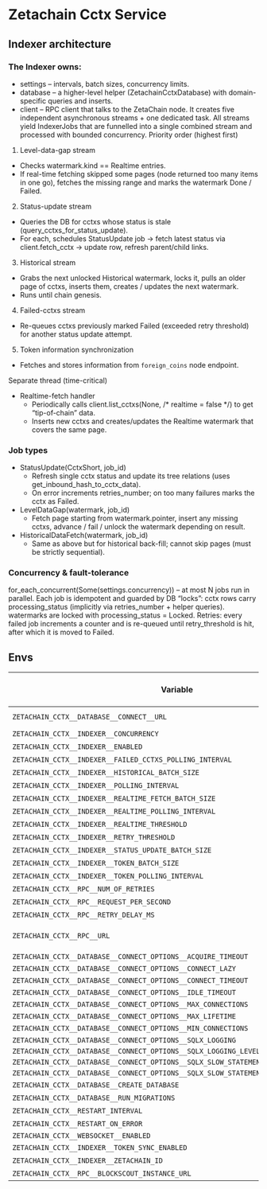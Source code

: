 Zetachain Cctx Service
===

## Indexer architecture
### The Indexer owns:
* settings – intervals, batch sizes, concurrency limits.
* database – a higher-level helper (ZetachainCctxDatabase) with domain-specific queries and inserts.
* client – RPC client that talks to the ZetaChain node.
It creates five independent asynchronous streams + one dedicated task.
All streams yield IndexerJobs that are funnelled into a single combined stream and processed with bounded concurrency.
Priority order (highest first)
1. Level-data-gap stream
* Checks watermark.kind == Realtime entries.
* If real-time fetching skipped some pages (node returned too many items in one go), fetches the missing range and marks the watermark Done / Failed.
2. Status-update stream
* Queries the DB for cctxs whose status is stale (query_cctxs_for_status_update).
* For each, schedules StatusUpdate job → fetch latest status via client.fetch_cctx → update row, refresh parent/child links.
3. Historical stream
* Grabs the next unlocked Historical watermark, locks it, pulls an older page of cctxs, inserts them, creates / updates the next watermark.
* Runs until chain genesis.
4. Failed-cctxs stream
* Re-queues cctxs previously marked Failed (exceeded retry threshold) for another status update attempt.
5. Token information synchronization
* Fetches and stores information from `foreign_coins` node endpoint.

Separate thread (time-critical)

*  Realtime-fetch handler
    * Periodically calls client.list_cctxs(None, /* realtime = false */) to get “tip-of-chain” data.
    * Inserts new cctxs and creates/updates the Realtime watermark that covers the same page.

### Job types

* StatusUpdate(CctxShort, job_id)
    * Refresh single cctx status and update its tree relations (uses get_inbound_hash_to_cctx_data).
    * On error increments retries_number; on too many failures marks the cctx as Failed.
* LevelDataGap(watermark, job_id)
    * Fetch page starting from watermark.pointer, insert any missing cctxs, advance / fail / unlock the watermark depending on result.
* HistoricalDataFetch(watermark, job_id)
    * Same as above but for historical back-fill; cannot skip pages (must be strictly sequential).

### Concurrency & fault-tolerance
for_each_concurrent(Some(settings.concurrency)) – at most N jobs run in parallel.
Each job is idempotent and guarded by DB “locks”:
cctx rows carry processing_status (implicitly via retries_number + helper queries).
watermarks are locked with processing_status = Locked.
Retries: every failed job increments a counter and is re-queued until retry_threshold is hit, after which it is moved to Failed.
## Envs

[anchor]: <> (anchors.envs.start)

| Variable | Req&#x200B;uir&#x200B;ed | Description | Default value |
| --- | --- | --- | --- |
| `ZETACHAIN_CCTX__DATABASE__CONNECT__URL` | true | e.g. `postgres://postgres:postgres@database:5433/blockscout` | |
| `ZETACHAIN_CCTX__INDEXER__CONCURRENCY` | true | e.g. `10` | |
| `ZETACHAIN_CCTX__INDEXER__ENABLED` | true | e.g. `false` | |
| `ZETACHAIN_CCTX__INDEXER__FAILED_CCTXS_POLLING_INTERVAL` | true | e.g. `10000` | |
| `ZETACHAIN_CCTX__INDEXER__HISTORICAL_BATCH_SIZE` | true | e.g. `1` | |
| `ZETACHAIN_CCTX__INDEXER__POLLING_INTERVAL` | true | e.g. `2000` | |
| `ZETACHAIN_CCTX__INDEXER__REALTIME_FETCH_BATCH_SIZE` | true | e.g. `10` | |
| `ZETACHAIN_CCTX__INDEXER__REALTIME_POLLING_INTERVAL` | true | e.g. `10000` | |
| `ZETACHAIN_CCTX__INDEXER__REALTIME_THRESHOLD` | true | e.g. `10000` | |
| `ZETACHAIN_CCTX__INDEXER__RETRY_THRESHOLD` | true | e.g. `10` | |
| `ZETACHAIN_CCTX__INDEXER__STATUS_UPDATE_BATCH_SIZE` | true | e.g. `5` | |
| `ZETACHAIN_CCTX__INDEXER__TOKEN_BATCH_SIZE` | true | e.g. `100` | |
| `ZETACHAIN_CCTX__INDEXER__TOKEN_POLLING_INTERVAL` | true | e.g. `10000` | |
| `ZETACHAIN_CCTX__RPC__NUM_OF_RETRIES` | true | e.g. `30` | |
| `ZETACHAIN_CCTX__RPC__REQUEST_PER_SECOND` | true | e.g. `10` | |
| `ZETACHAIN_CCTX__RPC__RETRY_DELAY_MS` | true | e.g. `500` | |
| `ZETACHAIN_CCTX__RPC__URL` | true | e.g. `https://zetachain-athens.g.allthatnode.com/archive/rest/API_KEY/zeta-chain/` | |
| `ZETACHAIN_CCTX__DATABASE__CONNECT_OPTIONS__ACQUIRE_TIMEOUT` | | e.g. `10` | `null` |
| `ZETACHAIN_CCTX__DATABASE__CONNECT_OPTIONS__CONNECT_LAZY` | | | `false` |
| `ZETACHAIN_CCTX__DATABASE__CONNECT_OPTIONS__CONNECT_TIMEOUT` | | e.g. `10` | `null` |
| `ZETACHAIN_CCTX__DATABASE__CONNECT_OPTIONS__IDLE_TIMEOUT` | | | `null` |
| `ZETACHAIN_CCTX__DATABASE__CONNECT_OPTIONS__MAX_CONNECTIONS` | | e.g. `20` | `null` |
| `ZETACHAIN_CCTX__DATABASE__CONNECT_OPTIONS__MAX_LIFETIME` | | | `null` |
| `ZETACHAIN_CCTX__DATABASE__CONNECT_OPTIONS__MIN_CONNECTIONS` | | e.g. `10` | `null` |
| `ZETACHAIN_CCTX__DATABASE__CONNECT_OPTIONS__SQLX_LOGGING` | | | `true` |
| `ZETACHAIN_CCTX__DATABASE__CONNECT_OPTIONS__SQLX_LOGGING_LEVEL` | | | `debug` |
| `ZETACHAIN_CCTX__DATABASE__CONNECT_OPTIONS__SQLX_SLOW_STATEMENTS_LOGGING_LEVEL` | | | `off` |
| `ZETACHAIN_CCTX__DATABASE__CONNECT_OPTIONS__SQLX_SLOW_STATEMENTS_LOGGING_THRESHOLD` | | | `1` |
| `ZETACHAIN_CCTX__DATABASE__CREATE_DATABASE` | | e.g. `true` | `false` |
| `ZETACHAIN_CCTX__DATABASE__RUN_MIGRATIONS` | | e.g. `true` | `false` |
| `ZETACHAIN_CCTX__RESTART_INTERVAL` | | e.g. `1000` | `0` |
| `ZETACHAIN_CCTX__RESTART_ON_ERROR` | | e.g. `true` | `false` |
| `ZETACHAIN_CCTX__WEBSOCKET__ENABLED` | | | `true` |
| `ZETACHAIN_CCTX__INDEXER__TOKEN_SYNC_ENABLED` | true | e.g. `true` | |
| `ZETACHAIN_CCTX__INDEXER__ZETACHAIN_ID` | true | e.g. `7001` | |
| `ZETACHAIN_CCTX__RPC__BLOCKSCOUT_INSTANCE_URL` | true | e.g. `https://zetachain.blockscout.com/` | |

[anchor]: <> (anchors.envs.end)